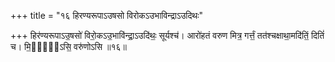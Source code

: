 +++
title = "१६ हिरण्यरूपाऽउषसो विरोकऽउभाविन्द्राऽउदिथः"

+++
हिर॑ण्यरूपाऽउ॒षसो॑ विरो॒कऽउ॒भावि॑न्द्रा॒ऽउदि॑थः॒ सूर्यश्च॑। आरो॑हतं वरुण मित्र॒ गर्त्तं॒ तत॑श्चक्षाथा॒मदि॑तिं॒ दितिं॑ च। मि॒त्रो᳖ऽसि॒ वरु॑णोऽसि ॥१६॥